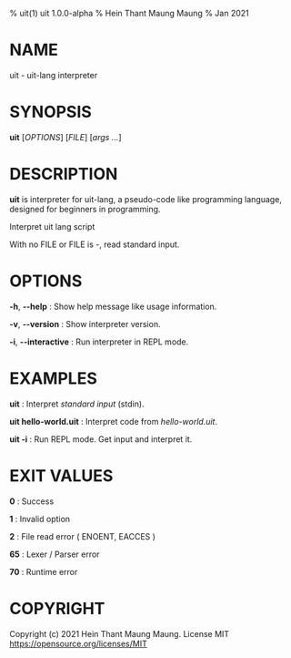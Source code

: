 % uit(1) uit 1.0.0-alpha
% Hein Thant Maung Maung
% Jan 2021

# NAME

uit - uit-lang interpreter

# SYNOPSIS

**uit** [*OPTIONS*] [*FILE*] [*args ...*]

# DESCRIPTION

**uit** is interpreter for uit-lang, a pseudo-code like programming language, designed for beginners in programming.

Interpret uit lang script

With no FILE or FILE is -, read standard input.

# OPTIONS

**\-h**, **\-\-help**
: Show help message like usage information.

**\-v**, **\-\-version**
: Show interpreter version.

**\-i**, **\-\-interactive**
: Run interpreter in REPL mode.

# EXAMPLES

**uit**
: Interpret *standard input* (stdin).

**uit hello-world.uit**
: Interpret code from *hello-world.uit*.

**uit -i**
: Run REPL mode. Get input and interpret it.

# EXIT VALUES

**0**
: Success

**1**
: Invalid option

**2**
: File read error ( ENOENT, EACCES )

**65**
: Lexer / Parser error

**70**
: Runtime error

# COPYRIGHT

Copyright (c) 2021 Hein Thant Maung Maung. License MIT <https://opensource.org/licenses/MIT>